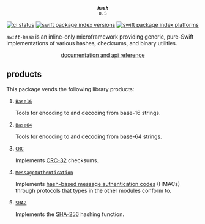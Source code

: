 <div align="center">

***`hash`***<br>`0.5`

[![ci status](https://github.com/tayloraswift/swift-hash/actions/workflows/ci.yml/badge.svg)](https://github.com/tayloraswift/swift-hash/actions/workflows/ci.yml)
[![swift package index versions](https://img.shields.io/endpoint?url=https%3A%2F%2Fswiftpackageindex.com%2Fapi%2Fpackages%2Ftayloraswift%2Fswift-hash%2Fbadge%3Ftype%3Dswift-versions)](https://swiftpackageindex.com/tayloraswift/swift-hash)
[![swift package index platforms](https://img.shields.io/endpoint?url=https%3A%2F%2Fswiftpackageindex.com%2Fapi%2Fpackages%2Ftayloraswift%2Fswift-hash%2Fbadge%3Ftype%3Dplatforms)](https://swiftpackageindex.com/tayloraswift/swift-hash)

</div>

*`swift-hash`* is an inline-only microframework providing generic, pure-Swift implementations of various hashes, checksums, and binary utilities.

<div align="center">

[documentation and api reference](https://swiftinit.org/docs/swift-hash)

</div>


## products

This package vends the following library products:

1.  [`Base16`](https://swiftinit.org/docs/swift-hash/base16)

    Tools for encoding to and decoding from base-16 strings.

1.  [`Base64`](https://swiftinit.org/docs/swift-hash/base64)

    Tools for encoding to and decoding from base-64 strings.

1.  [`CRC`](https://swiftinit.org/docs/swift-hash/crc)

    Implements [CRC-32](https://en.wikipedia.org/wiki/Cyclic_redundancy_check) checksums.

1.  [`MessageAuthentication`](Sources/MessageAuthentication)

    Implements [hash-based message authentication codes](https://en.wikipedia.org/wiki/HMAC) (HMACs) through protocols that types in the other modules conform to.

1.  [`SHA2`](https://swiftinit.org/docs/swift-hash/sha2)

    Implements the [SHA-256](https://en.wikipedia.org/wiki/SHA-2) hashing function.
